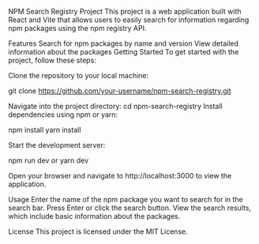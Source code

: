 NPM Search Registry Project
This project is a web application built with React and Vite that allows users to easily search for information regarding npm packages using the npm registry API.

Features
Search for npm packages by name and version
View detailed information about the packages
Getting Started
To get started with the project, follow these steps:

Clone the repository to your local machine:

git clone https://github.com/your-username/npm-search-registry.git

Navigate into the project directory:
cd npm-search-registry
Install dependencies using npm or yarn:

npm install
yarn install

Start the development server:

npm run dev
or
yarn dev

Open your browser and navigate to http://localhost:3000 to view the application.

Usage
Enter the name of the npm package you want to search for in the search bar.
Press Enter or click the search button.
View the search results, which include basic information about the packages.

License
This project is licensed under the MIT License.
